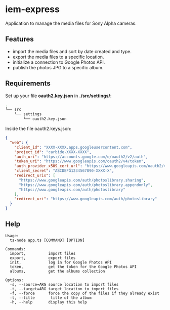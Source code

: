 # iem-express

Application to manage the media files for Sony Alpha cameras.

## Features
- import the media files and sort by date created and type.
- export the media files to a specific location.
- initialize a connection to Google Photos API.
- publish the photos JPG to a specific album.

## Requirements
Set up your file **oauth2.key.json** in **./src/settings/**:
```sh
.
└── src
    └── settings
        └── oauth2.key.json
```

Inside the file oauth2.keys.json:
```json
{
  "web": {
    "client_id": "XXXX-XXXX.apps.googleusercontent.com",
    "project_id": "carbide-XXXX-XXXX",
    "auth_uri": "https://accounts.google.com/o/oauth2/v2/auth",
    "token_uri": "https://www.googleapis.com/oauth2/v4/token",
    "auth_provider_x509_cert_url": "https://www.googleapis.com/oauth2/v1/certs",
    "client_secret": "ABCDEFG1234567890-XXXX-X",
    "redirect_uris": [
      "https://www.googleapis.com/auth/photoslibrary.sharing",
      "https://www.googleapis.com/auth/photoslibrary.appendonly",
      "https://www.googleapis.com/auth/photoslibrary"
    ],
    "redirect_uri": "https://www.googleapis.com/auth/photoslibrary"
  }
}
```

## Help
```
Usage:
  ts-node app.ts [COMMAND] [OPTION]

Commands:
  import,          import files
  export,          export files
  init,            log in for Google Photos API
  token,           get the token for the Google Photos API
  albums,          get the albums collection

Options:
  -s, --source=ARG source location to import files
  -t, --target=ARG target location to import files
  -f, --force      force the copy of the files if they already exist
  -t, --title       title of the album
  -h, --help       display this help
```
